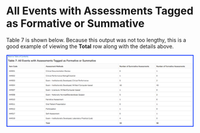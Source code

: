# All Events with Assessments Tagged as Formative or Summative

Table 7 is shown below. Because this output was not too lengthy, this is a good example of viewing the **Total** row along with the details above.

![](../../.gitbook/assets/ci_table7_1.png)

